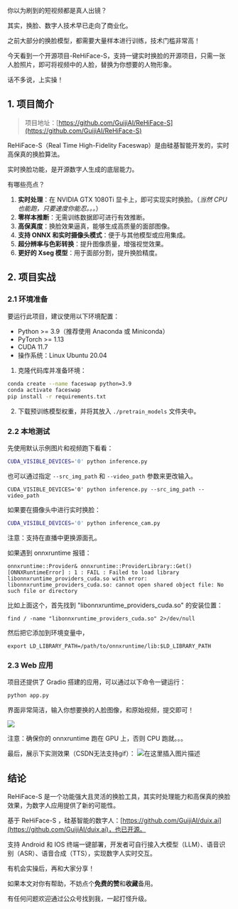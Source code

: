 ﻿
你以为刷到的短视频都是真人出镜？

其实，换脸、数字人技术早已走向了商业化。

之前大部分的换脸模型，都需要大量样本进行训练，技术门槛非常高！

今天看到一个开源项目-ReHiFace-S，支持一键实时换脸的开源项目，只需一张人脸照片，即可将视频中的人脸，替换为你想要的人物形象。

话不多说，上实操！

## 1. 项目简介
> 项目地址：[https://github.com/GuijiAI/ReHiFace-S](https://github.com/GuijiAI/ReHiFace-S)

ReHiFace-S（Real Time High-Fidelity Faceswap）是由硅基智能开发的，实时高保真的换脸算法。

实时换脸功能，是开源数字人生成的底层能力。

有哪些亮点？

1. **实时处理**：在 NVIDIA GTX 1080Ti 显卡上，即可实现实时换脸。（*当然 CPU 也能跑，只要速度你能忍。。。*）
2. **零样本推断**：无需训练数据即可进行有效推断。
3. **高保真度**：换脸效果逼真，能够生成高质量的面部图像。
4. **支持 ONNX 和实时摄像头模式**：便于与其他模型或应用集成。
5. **超分辨率与色彩转换**：提升图像质量，增强视觉效果。
6. **更好的 Xseg 模型**：用于面部分割，提升换脸精度。

## 2. 项目实战
### 2.1 环境准备
要运行此项目，建议使用以下环境配置：
- Python >= 3.9（推荐使用 Anaconda 或 Miniconda）
- PyTorch >= 1.13
- CUDA 11.7
- 操作系统：Linux Ubuntu 20.04

1. 克隆代码库并准备环境：
  ```bash
  conda create --name faceswap python=3.9
  conda activate faceswap
  pip install -r requirements.txt
  ```
2. 下载预训练模型权重，并将其放入 `./pretrain_models` 文件夹中。


### 2.2 本地测试
先使用默认示例图片和视频跑下看看：

```bash
CUDA_VISIBLE_DEVICES='0' python inference.py
```
也可以通过指定 `--src_img_path` 和 `--video_path` 参数来更改输入。

```
CUDA_VISIBLE_DEVICES='0' python inference.py --src_img_path --video_path
```

如果要在摄像头中进行实时换脸：
```bash
CUDA_VISIBLE_DEVICES='0' python inference_cam.py
```
注意：支持在直播中更换源面孔。

如果遇到 onnxruntime 报错：

```
onnxruntime::Provider& onnxruntime::ProviderLibrary::Get() [ONNXRuntimeError] : 1 : FAIL : Failed to load library libonnxruntime_providers_cuda.so with error: libonnxruntime_providers_cuda.so: cannot open shared object file: No such file or directory
```

比如上面这个，首先找到 "libonnxruntime_providers_cuda.so" 的安装位置：

```
find / -name "libonnxruntime_providers_cuda.so" 2>/dev/null
```
然后把它添加到环境变量中，

```
export LD_LIBRARY_PATH=/path/to/onnxruntime/lib:$LD_LIBRARY_PATH
```


### 2.3 Web 应用
项目还提供了 Gradio 搭建的应用，可以通过以下命令一键运行：
```bash
python app.py
```
界面非常简洁，输入你想要换的人脸图像，和原始视频，提交即可！

![](https://img-blog.csdnimg.cn/img_convert/41f781811ef5b804157784229542d668.png)

注意：确保你的 onnxruntime 跑在 GPU 上，否则 CPU 跑就。。。

最后，展示下实测效果（CSDN无法支持gif）：
![在这里插入图片描述](https://i-blog.csdnimg.cn/direct/315afe9cb66d4b368b13df8e9d9c3a8d.png)
## 结论
ReHiFace-S 是一个功能强大且灵活的换脸工具，其实时处理能力和高保真的换脸效果，为数字人应用提供了新的可能性。

基于 ReHiFace-S ，硅基智能的数字人：[https://github.com/GuijiAI/duix.ai](https://github.com/GuijiAI/duix.ai)，也已开源。

支持 Android 和 IOS 终端一键部署，开发者可自行接入大模型（LLM）、语音识别（ASR）、语音合成（TTS），实现数字人实时交互。

有机会实操后，再和大家分享！

如果本文对你有帮助，不妨点个**免费的赞**和**收藏**备用。

有任何问题欢迎通过公众号找到我，一起打怪升级。


